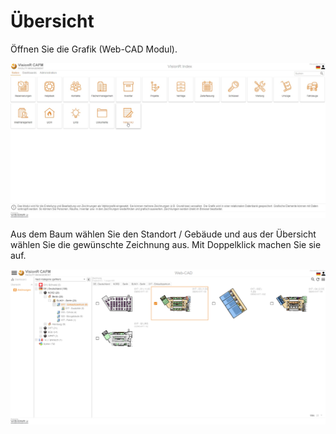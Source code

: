 <!-- TITLE: Normale Benutzer -->
<!-- SUBTITLE:  -->

# Übersicht
Öffnen Sie die Grafik (Web-CAD Modul).

![Web Cad Forms](/uploads/graphics/web-cad-forms.jpg "Web Cad Forms")

Aus dem Baum wählen Sie den Standort / Gebäude und aus der Übersicht wählen Sie die gewünschte Zeichnung aus. Mit Doppelklick machen Sie sie auf. 

![2019 10 08 12 04 12 Window](/uploads/graphics/2019-10-08-12-04-12-window.png "2019 10 08 12 04 12 Window")

